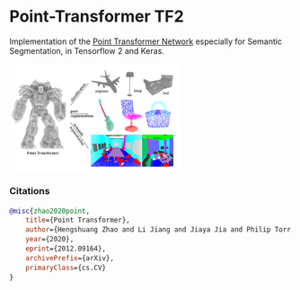# Point-Transformer TF2
Implementation of the <a href="https://arxiv.org/abs/2012.09164">Point Transformer Network</a> especially for Semantic Segmentation, in Tensorflow 2 and Keras.

<img src="./point-transformer.GIF" width="300px"></img>

### Citations
```bibtex
@misc{zhao2020point,
    title={Point Transformer}, 
    author={Hengshuang Zhao and Li Jiang and Jiaya Jia and Philip Torr and Vladlen Koltun},
    year={2020},
    eprint={2012.09164},
    archivePrefix={arXiv},
    primaryClass={cs.CV}
}
```
